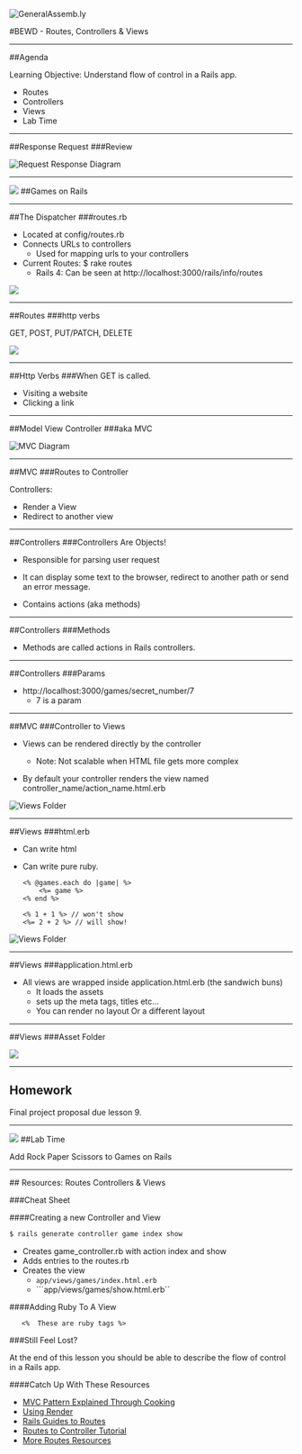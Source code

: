 ![GeneralAssemb.ly](https://github.com/generalassembly/ga-ruby-on-rails-for-devs/raw/master/images/ga.png "GeneralAssemb.ly")

#BEWD - Routes, Controllers & Views

---


##Agenda

Learning Objective: Understand flow of control in a Rails app.

*	Routes
*	Controllers
*	Views
*	Lab Time

---


##Response Request
###Review

![Request Response Diagram](../../assets/rails/response_request.png)


---


<img id ='icon' src="../../assets/ICL_icons/Code_along_icon_md.png">
##Games on Rails

---


##The Dispatcher
###routes.rb

*	Located at config/routes.rb
*	Connects URLs to controllers
	* Used for mapping urls to your controllers
*	Current Routes: $ rake routes
	*	Rails 4: Can be seen at http://localhost:3000/rails/info/routes

![](../../assets/rails/routes.png)

---


##Routes
###http verbs

GET, POST, PUT/PATCH, DELETE

![](../../assets/rails/http_verb.png)

---


##Http Verbs
###When GET is called.

*	Visiting a website
*	Clicking a link

---


##Model View Controller
###aka MVC

![MVC Diagram](../../assets/rails/mvc_diagram.png)

---


##MVC
###Routes to Controller

Controllers:

*	Render a View
*	Redirect to another view

---


##Controllers
###Controllers Are Objects!

*	Responsible for parsing user request

*	It can display some text to the browser, redirect to another path or send an error message.

*	Contains actions (aka methods)


---


##Controllers
###Methods

*	Methods are called actions in Rails controllers.


---


##Controllers
###Params

*	http://localhost:3000/games/secret_number/7
	*	7 is a param

---


##MVC
###Controller to Views

*	Views can be rendered directly by the controller
	*	Note: Not scalable when HTML file gets more complex

*	By default your controller renders the view named controller_name/action_name.html.erb


![Views Folder](../../assets/rails/views.png)

---

##Views
###html.erb

*	Can write html
*	Can write pure ruby.

		<% @games.each do |game| %>
			<%= game %>
		<% end %>

		<% 1 + 1 %> // won't show
		<%= 2 + 2 %> // will show!


![Views Folder](../../assets/rails/views.png)

---


##Views
###application.html.erb

*	All views are wrapped inside application.html.erb (the sandwich buns)
	*	It loads the assets
	*	sets up the meta tags, titles etc...
	*	You can render no layout Or a different layout

---


##Views
###Asset Folder

![](../../assets/rails/app_assets.png)

---

## Homework

Final project proposal due lesson 9.

---


<img id ='icon' src="../../assets/ICL_icons/Exercise_icon_md.png">
##Lab Time

Add Rock Paper Scissors to Games on Rails

---

<div id="resources">
## Resources: Routes Controllers & Views

###Cheat Sheet

####Creating a new Controller and View

```bash
$ rails generate controller game index show
```
*	Creates game_controller.rb with action index and show
*	Adds entries to the routes.rb
*	Creates the view
	*	```app/views/games/index.html.erb```
	*	```app/views/games/show.html.erb``

####Adding Ruby To A View

 ```erb
 	<%  These are ruby tags %>
 ```

###Still Feel Lost?

At the end of this lesson you should be able to describe the flow of control in a Rails app.

####Catch Up With These Resources

*	[MVC Pattern Explained Through Cooking](http://www.rubybacon.com/mvc-pattern-explained/)
*	[Using Render](http://edgeguides.rubyonrails.org/layouts_and_rendering.html#using-render)
*	[Rails Guides to Routes](http://edgeguides.rubyonrails.org/routing.html)
*	[Routes to Controller Tutorial](http://darynholmes.wordpress.com/2008/03/15/beginners-tutorial-routing-in-rails-20-with-rest-part-1-of-n/)
*	[More Routes Resources](http://everydayrails.com/2010/07/18/understanding-rest-and-routes.html)

